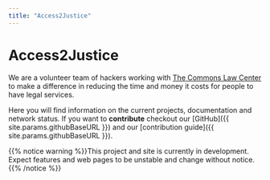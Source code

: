 ```yaml
---
title: "Access2Justice"
---
```


# Access2Justice

We are a volunteer team of hackers working with [The Commons Law Center](https://thecommonslawcenter.org) to make a difference in reducing the time and money it costs for people to have legal services.

Here you will find information on the current projects, documentation and network status. If you want to **contribute** checkout our [GitHub]({{ site.params.githubBaseURL }}) and our [contribution guide]({{ site.params.githubBaseURL }}).

{{% notice warning %}}This project and site is currently in development. Expect features and web pages to be unstable and change without notice.
{{% /notice %}}

